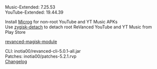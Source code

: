 Music-Extended: 7.25.53  
YouTube-Extended: 19.44.39  

Install [Microg](https://github.com/ReVanced/GmsCore/releases) for non-root YouTube and YT Music APKs  
Use [zygisk-detach](https://github.com/j-hc/zygisk-detach) to detach root ReVanced YouTube and YT Music from Play Store  

[revanced-magisk-module](https://github.com/j-hc/revanced-magisk-module)
  
CLI: inotia00/revanced-cli-5.0.1-all.jar  
Patches: inotia00/patches-5.2.1.rvp  
[Changelog](https://github.com/inotia00/revanced-patches/releases/tag/v5.2.1)  
